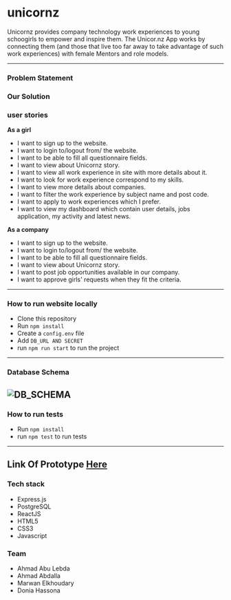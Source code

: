 # unicornz

 Unicornz provides company technology work experiences to young schoogirls to empower and inspire them. The Unicor.nz App works by connecting them (and those that live too far away to take advantage of such work experiences) with female Mentors and role models.

 ---------------------------
 ### Problem Statement



### Our Solution 


 ### user stories
**As a girl**

* I want to sign up to the website.
* I want to login to/logout from/ the website.
* I want to be able to fill all questionnaire fields.
* I want to view about Unicornz story.
* I want to view all work experience in site with more details about it.
* I want to look for work experience correspond to my skills.
* I want to view more details about companies.
* I want to filter the work experience by subject name and post code.
* I want to apply to work experiences which I prefer.
* I want to view my dashboard which contain user details, jobs application, my activity and latest news.

**As a company**

* I want to sign up to the website.
* I want to login to/logout from/ the website.
* I want to be able to fill all questionnaire fields.
* I want to view about Unicornz story.
* I want to post job opportunities available in our company.
* I want to approve girls' requests when they fit the criteria.

 --------------------------- 

### How to run website locally 
- Clone this repository
- Run ```npm install```
- Create a ```config.env``` file
- Add ```DB_URL AND SECRET``` 
- run ```npm run start``` to run the project

 ---------------------------

 ### Database Schema
 ![DB_SCHEMA]()
 ---------

### How to run tests
- Run ```npm install```
- run ```npm test``` to run tests
--------

Link Of Prototype [Here ](https://www.figma.com/proto/e8voTNPXV7hLlH2HRuLMtA2X/Unicornz?node-id=0%3A1&scaling=min-zoom)
------

### Tech stack
- Express.js
- PostgreSQL
- ReactJS
- HTML5
- CSS3
- Javascript

### Team
- Ahmad Abu Lebda
- Ahmad Abdalla
- Marwan Elkhoudary
- Donia Hassona
